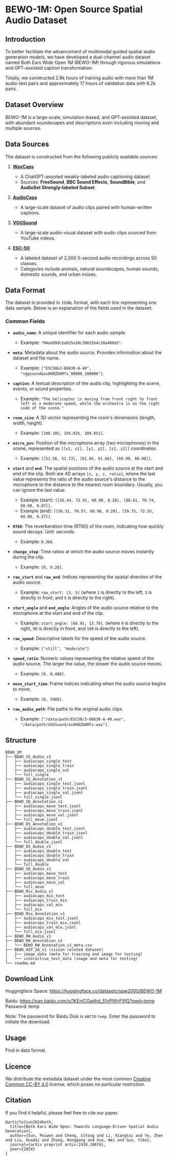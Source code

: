  # BEWO-1M: Open Source Spatial Audio Dataset

## Introduction

To better facilitate the advancement of multimodal guided spatial audio generation models, we have developed a dual-channel audio dataset named Both Ears Wide Open 1M (BEWO-1M) through rigorous simulations and GPT-assisted caption transformation.

Totally, we constructed 2.8k hours of training audio with more than 1M audio-text pairs and approximately 17 hours of validation data with 6.2k pairs.

## Dataset Overview

BEWO-1M is a large-scale, simulation-based, and GPT-assisted dataset, with abundant soundscapes and descriptions even including moving and multiple sources.

## Data Sources

The dataset is constructed from the following publicly available sources:

1. **[WavCaps](https://huggingface.co/datasets/cvssp/WavCaps)**  
   - A ChatGPT-assisted weakly-labeled audio captioning dataset.  
   - Sources: **FreeSound**, **BBC Sound Effects**, **SoundBible**, and **AudioSet Strongly-labeled Subset**.  

2. **[AudioCaps](https://audiocaps.github.io/)**  
   - A large-scale dataset of audio clips paired with human-written captions.  

3. **[VGGSound](https://github.com/hche11/VGGSound)**  
   - A large-scale audio-visual dataset with audio clips sourced from YouTube videos.  

4. **[ESC-50](https://github.com/karolpiczak/ESC-50)**  
   - A labeled dataset of 2,000 5-second audio recordings across 50 classes.  
   - Categories include animals, natural soundscapes, human sounds, domestic sounds, and urban noises.

## Data Format

The dataset is provided in `JSONL` format, with each line representing one data sample. Below is an explanation of the fields used in the dataset:

### Common Fields

- **`audio_name`**: A unique identifier for each audio sample.  
  - Example: `"M4add9dc5e025a30c39032b4c20a408d3"`.

- **`meta`**: Metadata about the audio source. Provides information about the dataset and file name.  
  - Example: `["ESC50&3-68630-A-40", "vggsound&as8KNZb6Mfs_90000_100000"]`.

- **`caption`**: A textual description of the audio clip, highlighting the scene, events, or sound properties.  
  - Example: `"The helicopter is moving from front right to front left at a moderate speed, while the orchestra is on the right side of the scene."`

- **`room_size`**: A 3D vector representing the room's dimensions (length, width, height).  
  - Example: `[100.185, 105.025, 109.851]`.

- **`micro_pos`**: Position of the microphone array (two microphones) in the scene, represented as `[[x1, x2], [y1, y2], [z1, z2]]` coordinates.
  - Example: `[[51.56, 51.73], [61.66, 61.66], [60.90, 60.90]]`.

- **`start`** and **`end`**: The spatial positions of the audio source at the start and end of the clip. Both are 4D arrays `[x, y, z, ratio]`, where the last value represents the ratio of the audio source's distance to the microphone to the distance to the nearest room boundary. Usually, you can ignore the last value.
  - Example (start): `[[56.44, 72.91, 60.90, 0.28], [88.61, 70.74, 60.90, 0.87]]`.  
  - Example (end): `[[50.31, 70.57, 60.90, 0.20], [39.75, 72.55, 60.90, 0.37]]`.

- **`RT60`**: The reverberation time (RT60) of the room, indicating how quickly sound decays. Unit: seconds.
  - Example: `0.366`.

- **`change_step`**: Time ratios at which the audio source moves instantly during the clip.  
  - Example: `[0, 0.28]`.

- **`raw_start`** and **`raw_end`**: Indices representing the spatial direction of the audio source.  
  - Example: `raw_start: [3, 5]` (where `1` is directly to the left, `3` is directly in front, and `5` is directly to the right).

- **`start_angle`** and **`end_angle`**: Angles of the audio source relative to the microphone at the start and end of the clip.  
  - Example: `start_angle: [66.91, 13.79]`.  (where `0` is directly to the right, `90` is directly in front, and `180` is directly to the left). 

- **`raw_speed`**: Descriptive labels for the speed of the audio source.  
  - Example: `["still", "moderate"]`.

- **`speed_ratio`**: Numeric values representing the relative speed of the audio source. The larger the value, the slower the audio source moves.
  - Example: `[0, 0.488]`.

- **`move_start_time`**: Frame indices indicating when the audio source begins to move.  
  - Example: `[0, 5980]`.

- **`raw_audio_path`**: File paths to the original audio clips.
  - Example: `["/data/path/ESC50/3-68630-A-40.wav", "/data/path/VGGSound/as8KNZb6Mfs.wav"]`.

## Structure
```
BEWO_1M
├── BEWO_SS_Audio_v1
│   ├── audiocaps_single_test
│   ├── audiocaps_single_train
│   ├── audiocaps_single_val
│   └── full_single
├── BEWO_SS_Annotation_v1
│   ├── audiocaps_single_test.jsonl
│   ├── audiocaps_single_train.jsonl
│   ├── audiocaps_single_val.jsonl
│   └── full_single.jsonl
├── BEWO_SD_Annotation_v1
│   ├── audiocaps_move_test.jsonl
│   ├── audiocaps_move_train.jsonl
│   ├── audiocaps_move_val.jsonl
│   └── full_move.jsonl
├── BEWO_DS_Annotation_v1
│   ├── audiocaps_double_test.jsonl
│   ├── audiocaps_double_train.jsonl
│   ├── audiocaps_double_val.jsonl
│   └── full_double.jsonl
├── BEWO_DS_Audio_v1
│   ├── audiocaps_double_test
│   ├── audiocaps_double_train
│   ├── audiocaps_double_val
│   └── full_double
├── BEWO_SD_Audio_v1
│   ├── audiocaps_move_test
│   ├── audiocaps_move_train
│   ├── audiocaps_move_val
│   └── full_move
├── BEWO_Mix_Audio_v1
│   ├── audiocaps_mix_test
│   ├── audiocaps_train_mix
│   ├── audiocaps_val_mix
│   └── full_mix
├── BEWO_Mix_Annotation_v1
│   ├── audiocaps_mix_test.jsonl
│   ├── audiocaps_train_mix.jsonl
│   ├── audiocaps_val_mix.jsonl
│   └── full_mix.jsonl
├── BEWO_RW_Audio_v1
├── BEWO_RW_Annotation_v1
│   └── BEWO_RW_Annotation_v1_meta.csv
├── BEWO_AIP_IA_v1 (vision related dataset)
│   ├── image_data (meta for training and image for testing)
│   └── interactive_test_data (image and meta for testing)
└── readme.md
```

## Download Link

Huggingface Space: https://huggingface.co/datasets/spw2000/BEWO-1M

Baidu: https://pan.baidu.com/s/1KEnlCGadhd_51vPWjrF5fQ?pwd=temp
Password: temp

Note: The password for Baidu Disk is set to `temp`. Enter the password to initiate the download.

## Usage

Find in data format.

## Licence

We distribute the metadata dataset under the most common [Creative Common CC-BY 4.0](https://creativecommons.org/licenses/by/4.0/) license, which poses no particular restriction.

## Citation
If you find it helpful, please feel free to cite our paper.
```
@article{sun2024both,
  title={Both Ears Wide Open: Towards Language-Driven Spatial Audio Generation},
  author={Sun, Peiwen and Cheng, Sitong and Li, Xiangtai and Ye, Zhen and Liu, Huadai and Zhang, Honggang and Xue, Wei and Guo, Yike},
  journal={arXiv preprint arXiv:2410.10676},
  year={2024}
}
```
